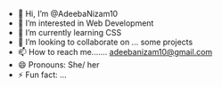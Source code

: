 - 👋 Hi, I’m @AdeebaNizam10
- 👀 I’m interested in  Web Development 
- 🌱 I’m currently learning CSS 
- 💞️ I’m looking to collaborate on ... some projects 
- 📫 How to reach me....... adeebanizam10@gmail.com
- 😄 Pronouns:  She/ her
- ⚡ Fun fact: ... 

<!---
AdeebaNizam10/AdeebaNizam10 is a ✨ special ✨ repository because its `README.md` (this file) appears on your GitHub profile.
You can click the Preview link to take a look at your changes.
--->
